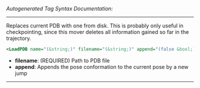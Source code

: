 <!-- THIS IS AN AUTOGENERATED FILE: Don't edit it directly, instead change the schema definition in the code itself. -->

_Autogenerated Tag Syntax Documentation:_

---
Replaces current PDB with one from disk. This is probably only useful in checkpointing, since this mover deletes all information gained so far in the trajectory.

```xml
<LoadPDB name="(&string;)" filename="(&string;)" append="(false &bool;)" />
```

-   **filename**: (REQUIRED) Path to PDB file
-   **append**: Appends the pose conformation to the current pose by a new jump

---
